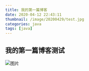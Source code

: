 ```yaml
---
title: 我的第一篇博客
date: 2020-04-12 22:43:11
thumbnail: /image/20200429/test.jpg
categories: java
tags: [java]
---
```



## 我的第一篇博客测试
<!-- more -->

![图片](/image/avatar.png)